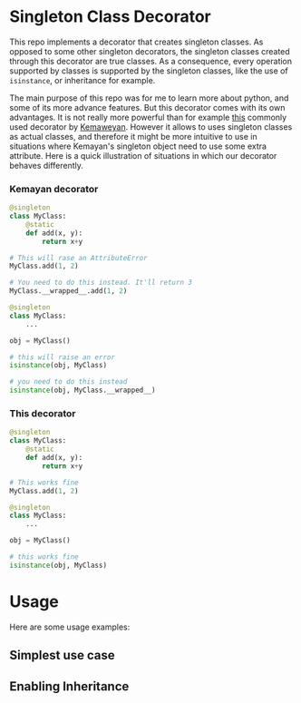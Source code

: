               
# Singleton Class Decorator

This repo implements a decorator that creates singleton classes. As opposed to some other singleton decorators,
the singleton classes created through this decorator are true classes. As a consequence,
every operation supported by classes is supported by the singleton classes, like the use of `isinstance`,
or inheritance for example.

The main purpose of this repo was for me to learn more about python, and some of its more advance features. But this decorator comes with its own advantages. It is not really more powerful than for example [this](https://github.com/Kemaweyan/singleton_decorator) commonly used decorator by [Kemaweyan](https://github.com/Kemaweyan). However it allows to uses singleton classes as actual classes, and therefore it might be more intuitive to use in situations where Kemayan's singleton object need to use some extra attribute. Here is a quick illustration of situations in which our decorator behaves differently.

### Kemayan decorator
```python
@singleton
class MyClass:
    @static
    def add(x, y):
        return x+y

# This will rase an AttributeError
MyClass.add(1, 2)

# You need to do this instead. It'll return 3
MyClass.__wrapped__.add(1, 2)
```

```python
@singleton
class MyClass:
    ...

obj = MyClass()

# this will raise an error
isinstance(obj, MyClass)

# you need to do this instead
isinstance(obj, MyClass.__wrapped__)
```

### This decorator

```python
@singleton
class MyClass:
    @static
    def add(x, y):
        return x+y

# This works fine
MyClass.add(1, 2)
```

```python
@singleton
class MyClass:
    ...

obj = MyClass()

# this works fine
isinstance(obj, MyClass)
```

# Usage
Here are some usage examples:

## Simplest use case

## Enabling Inheritance
